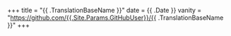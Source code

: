 +++
title = "{{ .TranslationBaseName }}"
date = {{ .Date }}
vanity = "https://github.com/{{.Site.Params.GitHubUser}}/{{ .TranslationBaseName }}"
+++
